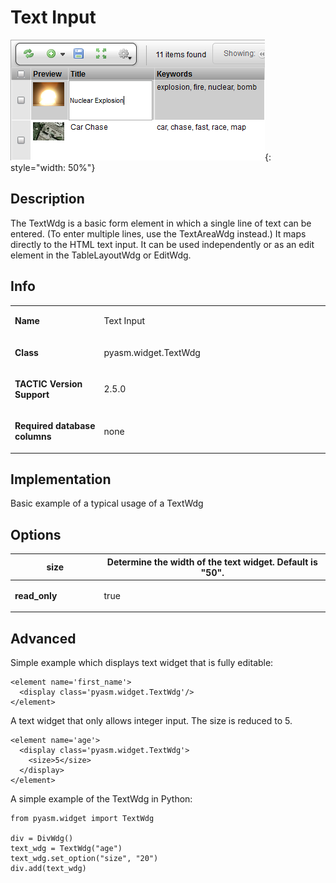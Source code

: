 # Text Input

![image](media/1_text_overview.png){: style="width: 50%"}

## Description

The TextWdg is a basic form element in which a single line of text can
be entered. (To enter multiple lines, use the TextAreaWdg instead.) It
maps directly to the HTML text input. It can be used independently or as
an edit element in the TableLayoutWdg or EditWdg.

## Info

<table>
<colgroup>
<col width="28%" />
<col width="71%" />
</colgroup>
<tbody>
<tr class="odd">
<td><p><strong>Name</strong></p></td>
<td><p>Text Input</p></td>
</tr>
<tr class="even">
<td><p><strong>Class</strong></p></td>
<td><p>pyasm.widget.TextWdg</p></td>
</tr>
<tr class="odd">
<td><p><strong>TACTIC Version Support</strong></p></td>
<td><p>2.5.0<br />
</p></td>
</tr>
<tr class="even">
<td><p><strong>Required database columns</strong></p></td>
<td><p>none</p></td>
</tr>
</tbody>
</table>

## Implementation

Basic example of a typical usage of a TextWdg

## Options

<table>
<colgroup>
<col width="28%" />
<col width="71%" />
</colgroup>
<thead>
<tr class="header">
<th><strong>size</strong></th>
<th>Determine the width of the text widget. Default is &quot;50&quot;.</th>
</tr>
</thead>
<tbody>
<tr class="odd">
<td><p><strong>read_only</strong></p></td>
<td><p>true</p></td>
</tr>
</tbody>
</table>

## Advanced

Simple example which displays text widget that is fully editable:

    <element name='first_name'>
      <display class='pyasm.widget.TextWdg'/>
    </element>

A text widget that only allows integer input. The size is reduced to 5.

    <element name='age'>
      <display class='pyasm.widget.TextWdg'>
        <size>5</size>
      </display>
    </element>

A simple example of the TextWdg in Python:

    from pyasm.widget import TextWdg

    div = DivWdg()
    text_wdg = TextWdg("age")
    text_wdg.set_option("size", "20")
    div.add(text_wdg)
